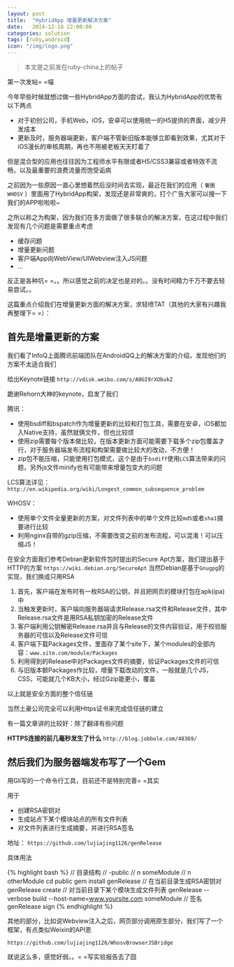 ```yaml
---
layout: post
title:  "HybridApp 增量更新解决方案"
date:   2014-12-18 22:00:00
categories: solution
tags: [ruby,android]
icon: "/img/logo.png"
---
```


> 本文是之前发在ruby-china上的帖子

第一次发帖= =喵

今年早些时候就想过做一些HybridApp方面的尝试，我认为HybridApp的优势有以下两点

  - 对于初创公司，手机Web，iOS，安卓可以使用统一的H5提供的界面，减少开发成本
  - 更新及时，服务器端更新，客户端不管新旧版本能够立即看到效果，尤其对于iOS漫长的审核周期，再也不用被老板天天盯着了

但是混合型的应用也往往因为工程师水平有限或者H5/CSS3兼容或者特效不流畅，以及最重要的浪费流量而饱受诟病

之前因为一些原因一直心里想着然后没时间去实现，最近在我们的应用（ `奢圈WHOSV` ）里面用了HybridApp构架，发现还是非常爽的，打个广告大家可以搜一下我们的APP啦啦啦~

之所以称之为构架，因为我们在多方面做了很多联合的解决方案，在这过程中我们发现有几个问题是需要重点考虑

<!-- more -->

  - 缓存问题
  - 增量更新问题
  - 客户端App向WebView/UIWebview注入JS问题
  - ...

反正是各种坑= =。。所以感觉之前的决定也是对的。。没有时间精力千万不要去轻易尝试。。

这篇重点介绍我们在增量更新方面的解决方案，求轻喷TAT（其他的大家有兴趣我再整理下= =）：

## 首先是增量更新的方案

我们看了InfoQ上面腾讯前端团队在AndroidQQ上的解决方案的介绍，发现他们的方案不太适合我们

给出Keynote链接 ```http://vdisk.weibo.com/s/A0GI9rXObukZ```

跪谢Rehorn大神的keynote，启发了我们

腾讯：

  - 使用bsdiff和bspatch作为增量更新的比较和打包工具，需要在安卓，iOS都加入Native支持，虽然就俩文件，但也比较烦
  - 使用zip需要每个版本做比较，在版本更新方面可能需要下载多个zip包覆盖才行，对于服务器端发布流程和构架需要做比较大的改动，不方便！
  - zip包不能压缩，只能使用打包模式，这个是由于`bsdiff`使用`LCS`算法带来的问题，另外js文件minify也有可能带来增量包变大的问题

LCS算法详见：```http://en.wikipedia.org/wiki/Longest_common_subsequence_problem```


WHOSV：

  - 使用单个文件全量更新的方案，对文件列表中的单个文件比较`md5`或者`sha1`摘要进行比较
  - 利用nginx自带的gzip压缩，不需要改变之前的发布流程，可以混淆！可以压缩JS！

在安全方面我们参考Debian更新软件包时提出的Secure Apt方案，我们提出基于HTTP的方案
```https://wiki.debian.org/SecureApt```
当然Debian是基于`Gnugpg`的实现，我们换成只用RSA

  1. 首先，客户端在发布时有一枚RSA的公钥，并且把网页的模块打包在apk(ipa)中
  2. 当触发更新时，客户端向服务器端请求Release.rsa文件和Release文件，其中Release.rsa文件是用RSA私钥加密的Release文件
  3. 客户端利用公钥解密Release.rsa并且与Release的文件内容验证，用于校验服务器的可信以及Release文件可信
  4. 客户端下载Packages文件，里面存了某个site下，某个modules的全部内容：```www.site.com/module/Packages```
  5. 利用得到的Release中对Packages文件的摘要，验证Packages文件的可信
  6. 与旧版本额Packages作比较，增量下载改动的文件，一般就是几个JS，CSS，可能就几个KB大小，经过Gzip能更小，覆盖

以上就是安全方面的整个信任链

当然土豪公司完全可以利用Https证书来完成信任链的建立

有一篇文章讲的比较好：除了翻译有些问题

**HTTPS连接的前几毫秒发生了什么**
```http://blog.jobbole.com/48369/```


## 然后我们为服务器端发布写了一个Gem

用Gli写的一个命令行工具，目前还不是特别完善= =其实

用于
  - 创建RSA密钥对
  - 生成站点下某个模块站点的所有文件列表
  - 对文件列表进行生成摘要，并进行RSA签名

地址： ```https://github.com/lujiajing1126/genRelease```

具体用法

{% highlight bash %}
// 目录结构
// -public
// n someModule
// n otherModule
cd public
gem install genRelease
// 在当前目录生成RSA密钥对
genRelease create
// 对当前目录下某个模块生成文件列表
genRelease --verbose build --host-name=www.yoursite.com someModule
// 签名
genRelease sign
{% endhighlight %}

其他的部分，比如说Webview注入之后，网页部分调用原生部分，我们写了一个框架，有点类似Weixin的API恩

 ```https://github.com/lujiajing1126/WhosvBrowserJSBridge```

就说这么多，感觉好弱。。= =写实验报告去了囧